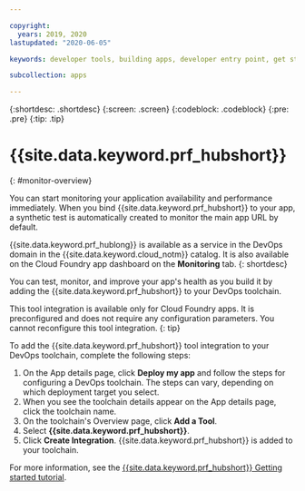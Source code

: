 ```yaml
---

copyright:
  years: 2019, 2020
lastupdated: "2020-06-05"

keywords: developer tools, building apps, developer entry point, get started coding, DevOps, toolchain, monitoring, monitor, health

subcollection: apps

---
```


{:shortdesc: .shortdesc}
{:screen: .screen}
{:codeblock: .codeblock}
{:pre: .pre}
{:tip: .tip}

# {{site.data.keyword.prf_hubshort}}
{: #monitor-overview}

You can start monitoring your application availability and performance immediately. When you bind {{site.data.keyword.prf_hubshort}} to your app, a synthetic test is automatically created to monitor the main app URL by default.

{{site.data.keyword.prf_hublong}} is available as a service in the DevOps domain in the {{site.data.keyword.cloud_notm}} catalog. It is also available on the Cloud Foundry app dashboard on the **Monitoring** tab. 
{: shortdesc}

You can test, monitor, and improve your app's health as you build it by adding the {{site.data.keyword.prf_hubshort}} to your DevOps toolchain.

This tool integration is available only for Cloud Foundry apps. It is preconfigured and does not require any configuration parameters. You cannot reconfigure this tool integration.
{: tip}

To add the {{site.data.keyword.prf_hubshort}} tool integration to your DevOps toolchain, complete the following steps:

1. On the App details page, click **Deploy my app** and follow the steps for configuring a DevOps toolchain. The steps can vary, depending on which deployment target you select.
2. When you see the toolchain details appear on the App details page, click the toolchain name.
3. On the toolchain's Overview page, click **Add a Tool**.
4. Select **{{site.data.keyword.prf_hubshort}}**.
5. Click **Create Integration**. {{site.data.keyword.prf_hubshort}} is added to your toolchain.

For more information, see the [{{site.data.keyword.prf_hubshort}} Getting started tutorial](/docs/AvailabilityMonitoring?topic=AvailabilityMonitoring-avmon_gettingstarted). 
